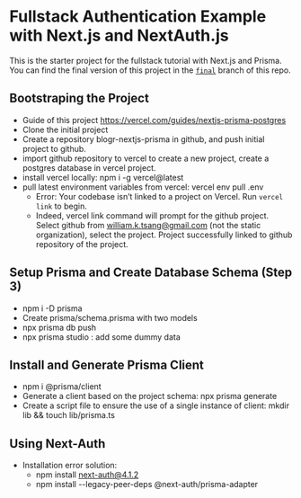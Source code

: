 # Fullstack Authentication Example with Next.js and NextAuth.js

This is the starter project for the fullstack tutorial with Next.js and Prisma. You can find the final version of this project in the [`final`](https://github.com/prisma/blogr-nextjs-prisma/tree/final) branch of this repo.

## Bootstraping the Project

- Guide of this project https://vercel.com/guides/nextjs-prisma-postgres
- Clone the initial project
- Create a repository blogr-nextjs-prisma in github, and push initial project to github.
- import github repository to vercel to create a new project, create a postgres database in vercel project.
- install vercel locally: npm i -g vercel@latest
- pull latest environment variables from vercel: vercel env pull .env
  - Error: Your codebase isn’t linked to a project on Vercel. Run `vercel link` to begin.
  - Indeed, vercel link command will prompt for the github project. Select github from william.k.tsang@gmail.com (not the static organization), select the project. Project successfully linked to github repository of the project.

## Setup Prisma and Create Database Schema (Step 3)

- npm i -D prisma
- Create prisma/schema.prisma with two models
- npx prisma db push
- npx prisma studio : add some dummy data

## Install and Generate Prisma Client

- npm i @prisma/client
- Generate a client based on the project schema: npx prisma generate
- Create a script file to ensure the use of a single instance of client: mkdir lib && touch lib/prisma.ts

## Using Next-Auth

- Installation error solution:
  - npm install next-auth@4.1.2
  - npm install --legacy-peer-deps @next-auth/prisma-adapter
